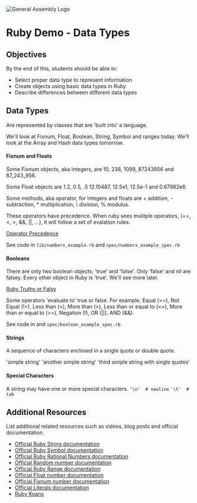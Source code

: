 ![General Assembly Logo](http://i.imgur.com/ke8USTq.png)

# Ruby Demo - Data Types

## Objectives

By the end of this, students should be able to:

- Select proper data type to represent information
- Create objects using basic data types in Ruby
- Describe differences between different data types

## Data Types

Are represented by classes that are 'built into' a language.

We'll look at Fixnum, Float, Boolean, String, Symbol and ranges
today. We'll look at the Array and Hash data types tomorrow.

#### Fixnum and Floats

Some Fixnum objects, aka integers, are 10, 238, 1099, 87243956 and
87_243_956.

Some Float objects are 1.2, 0.5, .5 12.10487, 12.5e1, 12.5e-1 and 0.67982e6.

Some methods, aka operator, for integers and floats are + addition, -
subtraction, * multiplication, \ division, % modulus.

These operators have precedence. When ruby sees mulitple operators,
(==, <, >, &&, ||, ...), it will follow a set of evalation rules.

[Operator Precedence](http://www.techotopia.com/index.php/Ruby_Operator_Precedence)

See code in `lib/numbers_example.rb` and `spec/numbers_example_spec.rb`

#### Booleans
There are only two boolean objects, 'true' and 'false'. Only 'false'
and nil are falsey. Every other object in Ruby is 'true'. We'll see more later.

[Ruby Truthy or Falsy](https://gist.github.com/jfarmer/2647362)

Some operators 'evaluate to' true or false. For example, Equal (==), Not Equal
(!=), Less than (<), More than (>), Less than or equal to (<=), More
than or equal to (>=), Negation (!), OR (||), AND (&&).

See code in and `spec/boolean_example_spec.rb`

#### Strings
A sequence of characters enclosed in a single quote or double quote.

'simple string'
'another simple string'
'third simple string with single quotes'

#### Special Characters
A string may have one or more special characters.
`'\n'  # newline`
`'\t'  # tab`


## Additional Resources

List additional related resources such as videos, blog posts and official documentation.

- [Official Ruby String documentation](http://ruby-doc.org/core-2.2.0/String.html)
- [Official Ruby Symbol documentation](http://ruby-doc.org/core-2.2.0/Symbol.html)
- [Official Ruby Rational Numbers documentation](http://ruby-doc.org/core-2.2.0/Rational.html)
- [Official Random number documentation](http://ruby-doc.org/core-2.2.0/Random.html)
- [Official Ruby Range documentation](http://ruby-doc.org/core-2.2.0/Range.html)
- [Official Float number documentation](http://ruby-doc.org/core-2.2.0/Float.html)
- [Official Fixnum number documentation](http://ruby-doc.org/core-2.2.0/Fixnum.html)
- [Official Literals documentation](http://ruby-doc.org/core-2.2.0/doc/syntax/literals_rdoc.html)
- [Ruby Koans](https://github.com/ga-wdi-boston/wdi_1_ruby_exercise_ruby_koans)
